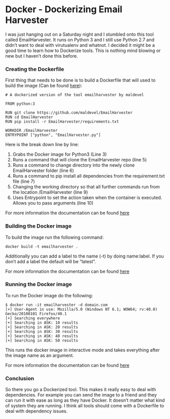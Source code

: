 # Docker - Dockerizing Email Harvester

I was just hanging out on a Saturday night and I stumbled onto this tool called EmailHarvester. It runs on Python 3 and I still use Python 2.7 and didn’t want to deal with virutualenv and whatnot. I decided it might be a good time to learn how to Dockerize tools. This is nothing mind blowing or new but I haven’t done this before.

### Creating the Dockerfile

First thing that needs to be done is to build a Dockerfile that will used to build the image (Can be found [here](https://github.com/sneakerhax/Runbooks/blob/master/Docker/emailharvester/Dockerfile)):

```
# A dockerized version of the tool emailharvester by maldevel

FROM python:3

RUN git clone https://github.com/maldevel/EmailHarvester
RUN cd EmailHarvester
RUN pip install -r EmailHarvester/requirements.txt

WORKDIR /EmailHarvester
ENTRYPOINT ["python", "EmailHarvester.py"]
```

Here is the break down line by line:

1. Grabs the Docker image for Python3 (Line 3)
2. Runs a command that will clone the EmailHarvester repo (line 5)
3. Runs a command to change directory into the newly clone EmailHarvester folder (line 6)
4. Runs a command to pip install all dependencies from the requirement.txt file (line 7)
5. Changing the working directory so that all further commands run from the location /EmailHarvester (line 9)
6. Uses Entrypoint to set the action taken when the container is executed. Allows you to pass arguments (line 10)

For more information the documentation can be found [here](https://docs.docker.com/engine/reference/builder/)

### Building the Docker image

To build the image run  the following command:

```
docker build -t emailharvester .
```

Additionally you can add a label to the name (-t) by doing name:label. If you don’t add a label the default will be “latest”.

For more information the documentation can be found [here](https://docs.docker.com/engine/reference/commandline/build/)

### Running the Docker image

To run the Docker image do the following:

```
$ docker run -it emailharvester -d domain.com
[+] User-Agent in use: Mozilla/5.0 (Windows NT 6.1; WOW64; rv:40.0) Gecko/20100101 Firefox/40.1
[+] Searching everywhere
[+] Searching in ASK: 10 results
[+] Searching in ASK: 20 results
[+] Searching in ASK: 30 results
[+] Searching in ASK: 40 results
[+] Searching in ASK: 50 results
```

This runs the docker image in interactive mode and takes everything after the image name as an argument.

For more information the documentation can be found [here](https://docs.docker.com/engine/reference/commandline/run/)

### Conclusion

So there you go a Dockerized tool. This makes it really easy to deal with dependencies. For example you can send the image to a friend and they can run it with ease as long as they have Docker. It doesn’t matter what kind of system they are running. I think all tools should come with a Dockerfile to deal with dependency issues.
